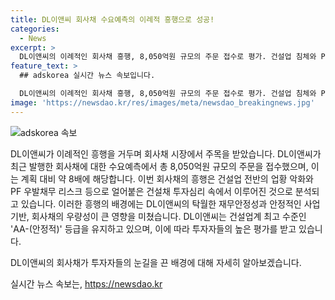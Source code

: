 ```yaml
---
title: DL이앤씨 회사채 수요예측의 이례적 흥행으로 성공!
categories:
  - News
excerpt: >
  DL이앤씨의 이례적인 회사채 흥행, 8,050억원 규모의 주문 접수로 평가. 건설업 침체와 PF 우발채무 리스크에도 불구하고 이목을 끈 이유는 재무안정성과 안정적 사업기반, AA-(안정적) 등급 유지 등에 있다. 시장에서 투자자들의 호평을 받고 있는 DL이앤씨.
feature_text: >
  ## adskorea 실시간 뉴스 속보입니다.

  DL이앤씨의 이례적인 회사채 흥행, 8,050억원 규모의 주문 접수로 평가. 건설업 침체와 PF 우발채무 리스크에도 불구하고 이목을 끈 이유는 재무안정성과 안정적 사업기반, AA-(안정적) 등급 유지 등에 있다. 시장에서 투자자들의 호평을 받고 있는 DL이앤씨.
image: 'https://newsdao.kr/res/images/meta/newsdao_breakingnews.jpg'
---
```


<p><img src="https://newsdao.kr/res/images/meta/newsdao_breakingnews.jpg" alt="adskorea 속보" /></p>

<p>DL이앤씨가 이례적인 흥행을 거두며 회사채 시장에서 주목을 받았습니다. DL이앤씨가 최근 발행한 회사채에 대한 수요예측에서 총 8,050억원 규모의 주문을 접수했으며, 이는 계획 대비 약 8배에 해당합니다. 이번 회사채의 흥행은 건설업 전반의 업황 악화와 PF 우발채무 리스크 등으로 얼어붙은 건설채 투자심리 속에서 이루어진 것으로 분석되고 있습니다. 이러한 흥행의 배경에는 DL이앤씨의 탁월한 재무안정성과 안정적인 사업기반, 회사채의 우량성이 큰 영향을 미쳤습니다. DL이앤씨는 건설업계 최고 수준인 'AA-(안정적)' 등급을 유지하고 있으며, 이에 따라 투자자들의 높은 평가를 받고 있습니다.</p>

<p>DL이앤씨의 회사채가 투자자들의 눈길을 끈 배경에 대해 자세히 알아보겠습니다.</p>
실시간 뉴스 속보는, <a href="https://newsdao.kr" rel="dofollow">https://newsdao.kr</a>


